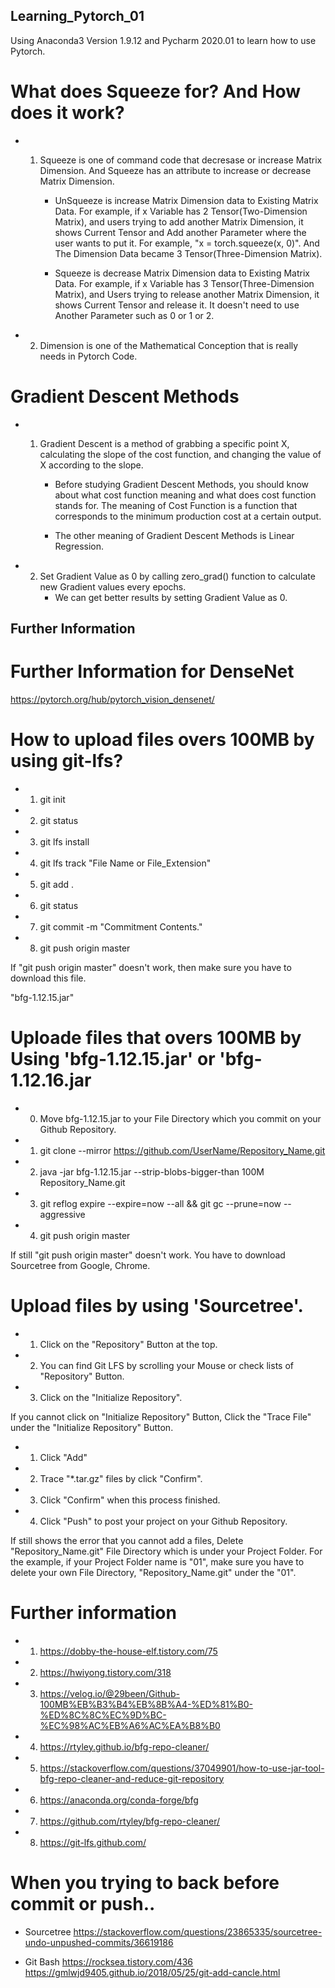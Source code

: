 ## Learning_Pytorch_01
Using Anaconda3 Version 1.9.12 and Pycharm 2020.01 to learn how to use Pytorch.


# What does Squeeze for? And How does it work?
- 1. Squeeze is one of command code that decresase or increase Matrix Dimension.
     And Squeeze has an attribute to increase or decrease Matrix Dimension.
     
     - UnSqueeze is increase Matrix Dimension data to Existing Matrix Data.
       For example, if x Variable has 2 Tensor(Two-Dimension Matrix), 
       and users trying to add another Matrix Dimension, 
       it shows Current Tensor and Add another Parameter where the user wants to put it. 
       For example, "x = torch.squeeze(x, 0)".
       And The Dimension Data became 3 Tensor(Three-Dimension Matrix).
       
     - Squeeze is decrease Matrix Dimension data to Existing Matrix Data.
       For example, if x Variable has 3 Tensor(Three-Dimension Matrix),
       and Users trying to release another Matrix Dimension,
       it shows Current Tensor and release it. It doesn't need to use Another Parameter such as 0 or 1 or 2.
       

 - 2. Dimension is one of the Mathematical Conception that is really needs in Pytorch Code. 

# Gradient Descent Methods
- 1. Gradient Descent is a method of grabbing a specific point X, calculating the slope of the cost function, and changing 
     the value of X according to the slope.
     
     - Before studying Gradient Descent Methods, you should know about what cost function meaning and what does cost function
       stands for. The meaning of Cost Function is a function that corresponds to the minimum production cost at a certain output.
       
     - The other meaning of Gradient Descent Methods is Linear Regression.

- 2. Set Gradient Value as 0 by calling zero_grad() function to calculate new Gradient values every epochs.
     - We can get better results by setting Gradient Value as 0.
     
## Further Information

# Further Information for DenseNet
https://pytorch.org/hub/pytorch_vision_densenet/

# How to upload files overs 100MB by using git-lfs?
- 1. git init
- 2. git status
- 3. git lfs install
- 4. git lfs track "File Name or File_Extension"
- 5. git add .
- 6. git status
- 7. git commit -m "Commitment Contents."
- 8. git push origin master

If "git push origin master" doesn't work,
then make sure you have to download this file.

"bfg-1.12.15.jar"

# Uploade files that overs 100MB by Using 'bfg-1.12.15.jar' or 'bfg-1.12.16.jar
- 0. Move bfg-1.12.15.jar to your File Directory which you commit
   on your Github Repository.
- 1. git clone --mirror https://github.com/UserName/Repository_Name.git
- 2. java -jar bfg-1.12.15.jar --strip-blobs-bigger-than 100M Repository_Name.git
- 3. git reflog expire --expire=now --all && git gc --prune=now --aggressive
- 4. git push origin master

If still "git push origin master" doesn't work.
You have to download Sourcetree from Google, Chrome.

# Upload files by using 'Sourcetree'.
- 1. Click on the "Repository" Button at the top.
- 2. You can find Git LFS by scrolling your Mouse or check lists of
   "Repository" Button.
- 3. Click on the "Initialize Repository".

If you cannot click on "Initialize Repository" Button, 
Click the "Trace File" under the "Initialize Repository" Button.

- 1. Click "Add"
- 2. Trace "*.tar.gz" files by click "Confirm".
- 3. Click "Confirm" when this process finished.
- 4. Click "Push" to post your project on your Github Repository.

If still shows the error that you cannot add a files,
Delete "Repository_Name.git" File Directory which is under your Project Folder.
For the example, if your Project Folder name is "01", 
make sure you have to delete your own File Directory, "Repository_Name.git"
under the "01".


# Further information
- 1. https://dobby-the-house-elf.tistory.com/75
- 2. https://hwiyong.tistory.com/318
- 3. https://velog.io/@29been/Github-100MB%EB%B3%B4%EB%8B%A4-%ED%81%B0-%ED%8C%8C%EC%9D%BC-%EC%98%AC%EB%A6%AC%EA%B8%B0
- 4. https://rtyley.github.io/bfg-repo-cleaner/
- 5. https://stackoverflow.com/questions/37049901/how-to-use-jar-tool-bfg-repo-cleaner-and-reduce-git-repository
- 6. https://anaconda.org/conda-forge/bfg
- 7. https://github.com/rtyley/bfg-repo-cleaner/
- 8. https://git-lfs.github.com/

# When you trying to back before commit or push..
- Sourcetree
https://stackoverflow.com/questions/23865335/sourcetree-undo-unpushed-commits/36619186

- Git Bash
https://rocksea.tistory.com/436
https://gmlwjd9405.github.io/2018/05/25/git-add-cancle.html
